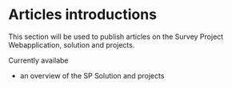 
# Articles introductions  
  
This section will be used to publish articles on the Survey Project Webapplication, solution and projects.  

Currently availabe  
  
- an overview of the SP Solution and projects  